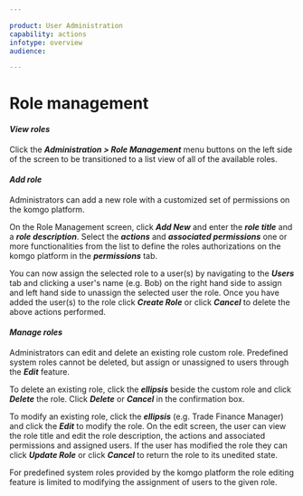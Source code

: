 ```yaml
---

product: User Administration
capability: actions
infotype: overview
audience: 

---
```

# Role management

#### _View roles_

Click the _**Administration &gt; Role Management**_ menu buttons on the left side of the screen to be transitioned to a list view of all of the available roles.

#### _Add role_

Administrators can add a new role with a customized set of permissions on the komgo platform.

On the Role Management screen, click _**Add New**_ and enter the _**role title**_ and a _**role description**_. Select the _**actions**_ and _**associated permissions**_ one or more functionalities from the list to define the roles authorizations on the komgo platform in the _**permissions**_ tab.

You can now assign the selected role to a user\(s\) by navigating to the _**Users**_ tab and clicking a user&#39;s name \(e.g. Bob\)  on the right hand side to assign and left hand side to unassign the selected user the role. Once you have added the user\(s\) to the role click _**Create Role**_ or click _**Cancel**_ to delete the above actions performed.

#### _Manage roles_

Administrators can edit and delete an existing role custom role. Predefined system roles cannot be deleted, but assign or unassigned to users through the _**Edit**_ feature.

To delete an existing role, click the _**ellipsis**_ beside the custom role and click _**Delete**_ the role. Click _**Delete**_ or _**Cancel**_ in the confirmation box.

To modify an existing role, click the _**ellipsis**_ \(e.g. Trade Finance Manager\) and click the _**Edit**_ to modify the role. On the edit screen, the user can view the role title and edit the role description, the actions and associated permissions and assigned users. If the user has modified the role they can click _**Update Role**_ or click _**Cancel**_ to return the role to its unedited state.

For predefined system roles provided by the komgo platform the role editing feature is limited to modifying the assignment of users to the given role.
<!--stackedit_data:
eyJoaXN0b3J5IjpbMjA3NDg3Njc4OF19
-->